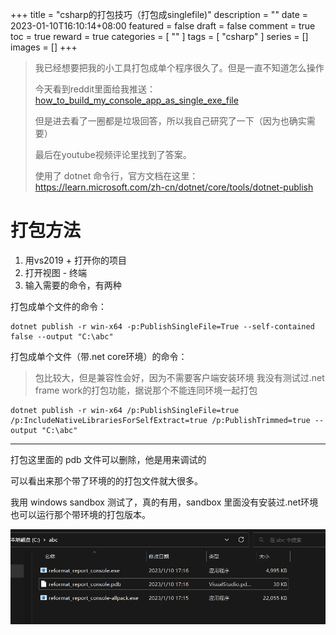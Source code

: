 +++
title = "csharp的打包技巧（打包成singlefile)"
description = ""
date = 2023-01-10T16:10:14+08:00
featured = false
draft = false
comment = true
toc = true
reward = true
categories = [
  ""
]
tags = [
  "csharp"
]
series = []
images = []
+++

> 我已经想要把我的小工具打包成单个程序很久了。但是一直不知道怎么操作
> 
> 今天看到reddit里面给我推送：[how_to_build_my_console_app_as_single_exe_file](https://www.reddit.com/r/csharp/comments/107juxi/how_to_build_my_console_app_as_single_exe_file/)
> 
> 但是进去看了一圈都是垃圾回答，所以我自己研究了一下（因为也确实需要）
> 
> 最后在youtube视频评论里找到了答案。
>
> 使用了 dotnet 命令行，官方文档在这里：
> https://learn.microsoft.com/zh-cn/dotnet/core/tools/dotnet-publish

# 打包方法

1. 用vs2019 + 打开你的项目
2. 打开视图 - 终端
3. 输入需要的命令，有两种

打包成单个文件的命令：

```
dotnet publish -r win-x64 -p:PublishSingleFile=True --self-contained false --output "C:\abc"
```

打包成单个文件（带.net core环境）的命令：
> 包比较大，但是兼容性会好，因为不需要客户端安装环境
> 我没有测试过.net frame work的打包功能，据说那个不能连同环境一起打包

```
dotnet publish -r win-x64 /p:PublishSingleFile=true /p:IncludeNativeLibrariesForSelfExtract=true /p:PublishTrimmed=true --output "C:\abc"
```

---

打包这里面的 pdb 文件可以删除，他是用来调试的

可以看出来那个带了环境的的打包文件就大很多。

我用 windows sandbox 测试了，真的有用，sandbox 里面没有安装过.net环境也可以运行那个带环境的打包版本。

![示例图](https://raw.githubusercontent.com/cornradio/imgs/main/20230110174158.png)